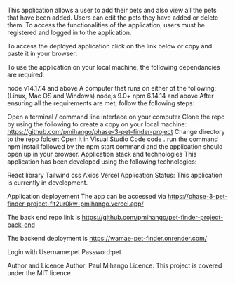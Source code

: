 This application allows a user to add their pets and also view all the pets that have been added. Users can edit the pets they have added or delete them. To access the functionalities of the application, users must be registered and logged in to the application.

To access the deployed application click on the link below or copy and paste it in your browser:




To use the application on your local machine, the following dependancies are required:

node v14.17.4 and above
A computer that runs on either of the following; (Linux, Mac OS and Windows)
nodejs 9.0+
npm 6.14.14 and above
After ensuring all the requirements are met, follow the following steps:

Open a terminal / command line interface on your computer
Clone the repo by using the following to create a copy on your local machine: https://github.com/pmihango/phase-3-pet-finder-project
Change directory to the repo folder:
Open it in Visual Studio Code
code .
run the command npm install followed by the npm start command and the application should open up in your browser.
Application stack and technologies
This application has been developed using the following technologies:

React library
Tailwind css
Axios
Vercel
Application Status:
This application is currently in development.

Application deployement
The app can be accessed via https://phase-3-pet-finder-project-fit2ur0kw-pmihango.vercel.app/

The back end repo link is https://github.com/pmihango/pet-finder-project-back-end

The backend deployment is https://wamae-pet-finder.onrender.com/

Login with Username:pet Password:pet




Author and Licence
Author: Paul Mihango
Licence: This project is covered under the MIT licence